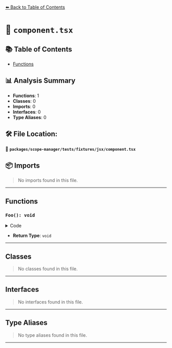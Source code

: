 [⬅️ Back to Table of Contents](../../../../../index.md)

# 📄 `component.tsx`

## 📚 Table of Contents

- [Functions](#functions)

## 📊 Analysis Summary

- **Functions**: 1
- **Classes**: 0
- **Imports**: 0
- **Interfaces**: 0
- **Type Aliases**: 0

## 🛠️ File Location:
📂 **`packages/scope-manager/tests/fixtures/jsx/component.tsx`**

## 📦 Imports

> No imports found in this file.


---

## Functions

### `Foo(): void`

<details><summary>Code</summary>

```ts
function Foo() {}
```
</details>

- **Return Type**: `void`

---

## Classes

> No classes found in this file.


---

## Interfaces

> No interfaces found in this file.


---

## Type Aliases

> No type aliases found in this file.


---